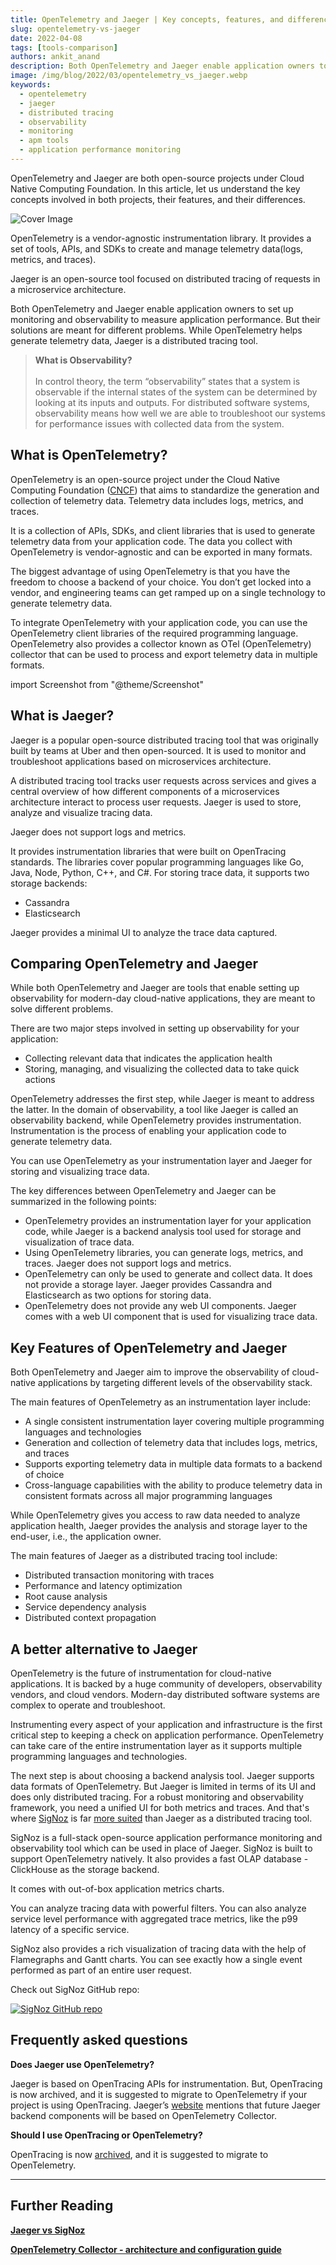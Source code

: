 ```yaml
---
title: OpenTelemetry and Jaeger | Key concepts, features, and differences
slug: opentelemetry-vs-jaeger
date: 2022-04-08
tags: [tools-comparison]
authors: ankit_anand
description: Both OpenTelemetry and Jaeger enable application owners to set up monitoring and observability to measure application performance. But their solutions are meant to address different problems...
image: /img/blog/2022/03/opentelemetry_vs_jaeger.webp
keywords:
  - opentelemetry
  - jaeger
  - distributed tracing
  - observability
  - monitoring
  - apm tools
  - application performance monitoring
---
```

<head>
  <link rel="canonical" href="https://signoz.io/blog/opentelemetry-vs-jaeger/"/>
</head>

OpenTelemetry and Jaeger are both open-source projects under Cloud Native Computing Foundation. In this article, let us understand the key concepts involved in both projects, their features, and their differences.

<!--truncate-->

![Cover Image](/img/blog/2022/03/opentelemetry_vs_jaeger.webp)

OpenTelemetry is a vendor-agnostic instrumentation library. It provides a set of tools, APIs, and SDKs to create and manage telemetry data(logs, metrics, and traces).

Jaeger is an open-source tool focused on distributed tracing of requests in a microservice architecture.

Both OpenTelemetry and Jaeger enable application owners to set up monitoring and observability to measure application performance. But their solutions are meant for different problems. While OpenTelemetry helps generate telemetry data, Jaeger is a distributed tracing tool.

> **What is Observability?**<br></br>
In control theory, the term “observability” states that a system is observable if the internal states of the system can be determined by looking at its inputs and outputs.
For distributed software systems, observability means how well we are able to troubleshoot our systems for performance issues with collected data from the system.
> 

## What is OpenTelemetry?

OpenTelemetry is an open-source project under the Cloud Native Computing Foundation (<a href = "https://www.cncf.io/" rel="noopener noreferrer nofollow" target="_blank" >CNCF</a>) that aims to standardize the generation and collection of telemetry data. Telemetry data includes logs, metrics, and traces.

It is a collection of APIs, SDKs, and client libraries that is used to generate telemetry data from your application code. The data you collect with OpenTelemetry is vendor-agnostic and can be exported in many formats.

The biggest advantage of using OpenTelemetry is that you have the freedom to choose a backend of your choice. You don’t get locked into a vendor, and engineering teams can get ramped up on a single technology to generate telemetry data.

To integrate OpenTelemetry with your application code, you can use the OpenTelemetry client libraries of the required programming language. OpenTelemetry also provides a collector known as OTel (OpenTelemetry) collector that can be used to process and export telemetry data in multiple formats.

import Screenshot from "@theme/Screenshot"

<Screenshot
    alt="OpenTelemetry Architecture"
    height={500}
    src="/img/blog/2022/03/opentelemetry_architecture_new.webp"
    title="The architecture of OpenTelemetry. You can integrate OTel libraries with your application code"
    width={700}
/>

## What is Jaeger?

Jaeger is a popular open-source distributed tracing tool that was originally built by teams at Uber and then open-sourced. It is used to monitor and troubleshoot applications based on microservices architecture.

A distributed tracing tool tracks user requests across services and gives a central overview of how different components of a microservices architecture interact to process user requests. Jaeger is used to store, analyze and visualize tracing data.

Jaeger does not support logs and metrics.

It provides instrumentation libraries that were built on OpenTracing standards. The libraries cover popular programming languages like Go, Java, Node, Python, C++, and C#. For storing trace data, it supports two storage backends:

- Cassandra
- Elasticsearch

Jaeger provides a minimal UI to analyze the trace data captured.

<Screenshot
    alt="Jaeger UI"
    height={500}
    src="/img/blog/2022/03/jaeger_ui.webp"
    title="Jaeger UI showing traces for selected services"
    width={700}
/>

## Comparing OpenTelemetry and Jaeger

While both OpenTelemetry and Jaeger are tools that enable setting up observability for modern-day cloud-native applications, they are meant to solve different problems.

There are two major steps involved in setting up observability for your application:

- Collecting relevant data that indicates the application health
- Storing, managing, and visualizing the collected data to take quick actions

OpenTelemetry addresses the first step, while Jaeger is meant to address the latter. In the domain of observability, a tool like Jaeger is called an observability backend, while OpenTelemetry provides instrumentation. Instrumentation is the process of enabling your application code to generate telemetry data.

You can use OpenTelemetry as your instrumentation layer and Jaeger for storing and visualizing trace data.

The key differences between OpenTelemetry and Jaeger can be summarized in the following points:

- OpenTelemetry provides an instrumentation layer for your application code, while Jaeger is a backend analysis tool used for storage and visualization of trace data.
- Using OpenTelemetry libraries, you can generate logs, metrics, and traces. Jaeger does not support logs and metrics.
- OpenTelemetry can only be used to generate and collect data. It does not provide a storage layer. Jaeger provides Cassandra and Elasticsearch as two options for storing data.
- OpenTelemetry does not provide any web UI components. Jaeger comes with a web UI component that is used for visualizing trace data.

## Key Features of OpenTelemetry and Jaeger

Both OpenTelemetry and Jaeger aim to improve the observability of cloud-native applications by targeting different levels of the observability stack.

The main features of OpenTelemetry as an instrumentation layer include:

- A single consistent instrumentation layer covering multiple programming languages and technologies
- Generation and collection of telemetry data that includes logs, metrics, and traces
- Supports exporting telemetry data in multiple data formats to a backend of choice
- Cross-language capabilities with the ability to produce telemetry data in consistent formats across all major programming languages

While OpenTelemetry gives you access to raw data needed to analyze application health, Jaeger provides the analysis and storage layer to the end-user, i.e., the application owner.

The main features of Jaeger as a distributed tracing tool include:

- Distributed transaction monitoring with traces
- Performance and latency optimization
- Root cause analysis
- Service dependency analysis
- Distributed context propagation

## A better alternative to Jaeger

OpenTelemetry is the future of instrumentation for cloud-native applications. It is backed by a huge community of developers, observability vendors, and cloud vendors. Modern-day distributed software systems are complex to operate and troubleshoot.

Instrumenting every aspect of your application and infrastructure is the first critical step to keeping a check on application performance. OpenTelemetry can take care of the entire instrumentation layer as it supports multiple programming languages and technologies.

The next step is about choosing a backend analysis tool. Jaeger supports data formats of OpenTelemetry. But Jaeger is limited in terms of its UI and does only distributed tracing. For a robust monitoring and observability framework, you need a unified UI for both metrics and traces. And that's where [SigNoz](https://signoz.io/) is far [more suited](https://signoz.io/blog/jaeger-vs-signoz/) than Jaeger as a distributed tracing tool.

SigNoz is a full-stack open-source application performance monitoring and observability tool which can be used in place of Jaeger. SigNoz is built to support OpenTelemetry natively. It also provides a fast OLAP database - ClickHouse as the storage backend.

It comes with out-of-box application metrics charts.

<Screenshot
    alt="Application metrics charts in SigNoz dashboard"
    height={500}
    src="/img/blog/common/signoz_charts_application_metrics.webp"
    title="Application metrics charts in SigNoz dashboard"
    width={700}
/>

You can analyze tracing data with powerful filters. You can also analyze service level performance with aggregated trace metrics, like the p99 latency of a specific service.

<Screenshot
    alt="Filters for tracing data with capabilities for aggregated trace metrics"
    height={500}
    src="/img/blog/common/signoz_list_of_traces_hc.webp"
    title="Filters for tracing data with capabilities for aggregated trace metrics"
    width={700}
/>

SigNoz also provides a rich visualization of tracing data with the help of Flamegraphs and Gantt charts. You can see exactly how a single event performed as part of an entire user request.

<Screenshot
    alt="Flamegraphs and Gantt charts in SigNoz dashbaord"
    height={500}
    src="/img/blog/common/signoz_flamegraphs.webp"
    title="Flamegraphs and Gantt charts in SigNoz dashbaord"
    width={700}
/>

Check out SigNoz GitHub repo:

[![SigNoz GitHub repo](/img/blog/common/signoz_github.webp)](https://github.com/SigNoz/signoz)

## Frequently asked questions

**Does Jaeger use OpenTelemetry?**

Jaeger is based on OpenTracing APIs for instrumentation. But, OpenTracing is now archived, and it is suggested to migrate to OpenTelemetry if your project is using OpenTracing. Jaeger’s <a href = "https://www.jaegertracing.io/docs/1.21/opentelemetry/" rel="noopener noreferrer nofollow" target="_blank" >website</a> mentions that future Jaeger backend components will be based on OpenTelemetry Collector.

**Should I use OpenTracing or OpenTelemetry?**

OpenTracing is now <a href = "https://opentracing.io/" rel="noopener noreferrer nofollow" target="_blank" >archived</a>, and it is suggested to migrate to OpenTelemetry.

---

## Further Reading

**[Jaeger vs SigNoz](https://signoz.io/blog/jaeger-vs-signoz/)**

**[OpenTelemetry Collector - architecture and configuration guide](https://signoz.io/blog/opentelemetry-collector-complete-guide/)**